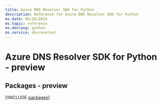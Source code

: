 ```yaml
---
title: Azure DNS Resolver SDK for Python
description: Reference for Azure DNS Resolver SDK for Python
ms.date: 06/26/2025
ms.topic: reference
ms.devlang: python
ms.service: dnsresolver
---
```

# Azure DNS Resolver SDK for Python - preview
## Packages - preview
[!INCLUDE [packages](dns-resolver-index.md)]